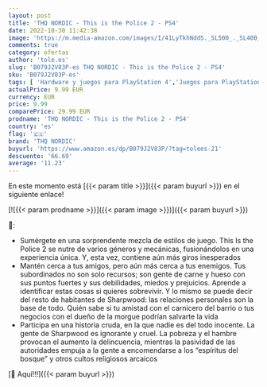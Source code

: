 ```yaml
---
layout: post
title: 'THQ NORDIC - This is the Police 2 - PS4'
date: 2022-10-30 11:42:38
image: 'https://m.media-amazon.com/images/I/41LyTkhNddS._SL500_._SL400_.jpg'
comments: true
category: ofertas
author: 'tole.es'
slug: 'B079J2V83P-es THQ NORDIC - This is the Police 2 - PS4'
sku: 'B079J2V83P-es'
tags: [ 'Hardware y juegos para PlayStation 4','Juegos para PlayStation 4','Videojuegos','ps4','thq nordic','🇪🇸', ]
actualPrice: 9.99 EUR
currency: EUR
price: 9.99
comparePrice: 29.99 EUR
prodname: 'THQ NORDIC - This is the Police 2 - PS4'
country: 'es'
flag: '🇪🇸'
brand: 'THQ NORDIC'
buyurl: 'https://www.amazon.es/dp/B079J2V83P/?tag=tolees-21'
descuento: '66.69'
average: '11.23'
---
```


En este momento está [{{< param title >}}]({{< param buyurl >}}) en el siguiente enlace!

[![{{< param prodname >}}]({{< param image >}})]({{< param buyurl >}})

🔎:

- Sumérgete en una sorprendente mezcla de estilos de juego. This Is the Police 2 se nutre de varios géneros y mecánicas, fusionándolos en una experiencia única. Y, esta vez, contiene aún más giros inesperados
- Mantén cerca a tus amigos, pero aún más cerca a tus enemigos. Tus subordinados no son solo recursos; son gente de carne y hueso con sus puntos fuertes y sus debilidades, miedos y prejuicios. Aprende a identificar estas cosas si quieres sobrevivir. Y lo mismo se puede decir del resto de habitantes de Sharpwood: las relaciones personales son la base de todo. Quién sabe si tu amistad con el carnicero del barrio o tus negocios con el dueño de la morgue podrían salvarte la vida
- Participa en una historia cruda, en la que nadie es del todo inocente. La gente de Sharpwood es ignorante y cruel. La pobreza y el hambre provocan el aumento la delincuencia, mientras la pasividad de las autoridades empuja a la gente a encomendarse a los “espíritus del bosque” y otros cultos religiosos arcaicos

[🛒 Aquí!!!]({{< param buyurl >}})

